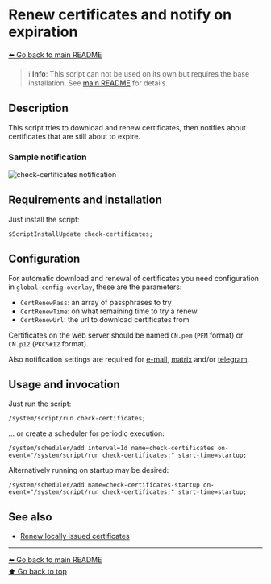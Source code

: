 Renew certificates and notify on expiration
===========================================

[⬅️ Go back to main README](../README.md)

> ℹ️ **Info**: This script can not be used on its own but requires the base
> installation. See [main README](../README.md) for details.

Description
-----------

This script tries to download and renew certificates, then notifies about
certificates that are still about to expire.

### Sample notification

![check-certificates notification](check-certificates.d/notification.avif)

Requirements and installation
-----------------------------

Just install the script:

    $ScriptInstallUpdate check-certificates;

Configuration
-------------

For automatic download and renewal of certificates you need configuration
in `global-config-overlay`, these are the parameters:

* `CertRenewPass`: an array of passphrases to try
* `CertRenewTime`: on what remaining time to try a renew
* `CertRenewUrl`: the url to download certificates from

Certificates on the web server should be named `CN.pem` (`PEM` format) or
`CN.p12` (`PKCS#12` format).

Also notification settings are required for
[e-mail](mod/notification-email.md),
[matrix](mod/notification-matrix.md) and/or
[telegram](mod/notification-telegram.md).

Usage and invocation
--------------------

Just run the script:

    /system/script/run check-certificates;

... or create a scheduler for periodic execution:

    /system/scheduler/add interval=1d name=check-certificates on-event="/system/script/run check-certificates;" start-time=startup;

Alternatively running on startup may be desired:

    /system/scheduler/add name=check-certificates-startup on-event="/system/script/run check-certificates;" start-time=startup;

See also
--------

* [Renew locally issued certificates](certificate-renew-issued.md)

---
[⬅️ Go back to main README](../README.md)  
[⬆️ Go back to top](#top)

